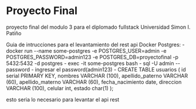 # Proyecto Final
proyecto final del modulo 3 para el diplomado fullstack Universidad Simon I. Patiño

Guia de intrucciones para el levantamiento del rest api
Docker Postgres:
    - docker run --name some-postgres -e POSTGRES_USER=admin -e POSTGRES_PASSWORD=admin123 -e POSTGRES_DB=proyectofinal -p 5432:5432 -d postgres
    - exec -it some-postgres bash
    - sql -U admin --password
    - ingresar el password(admin123)
    - CREATE TABLE usuarios (
                              id serial PRIMARY KEY,
                              nombres VARCHAR (100),
                              apellido_paterno VARCHAR (60),
                          	  apellido_materno VARCHAR (60),
                              fecha_nacimiento date,
                              direccion VARCHAR (100),
                          	  celular int,
                          	  estado char(1)
                            );

esto seria lo necesario para levantar el api rest

